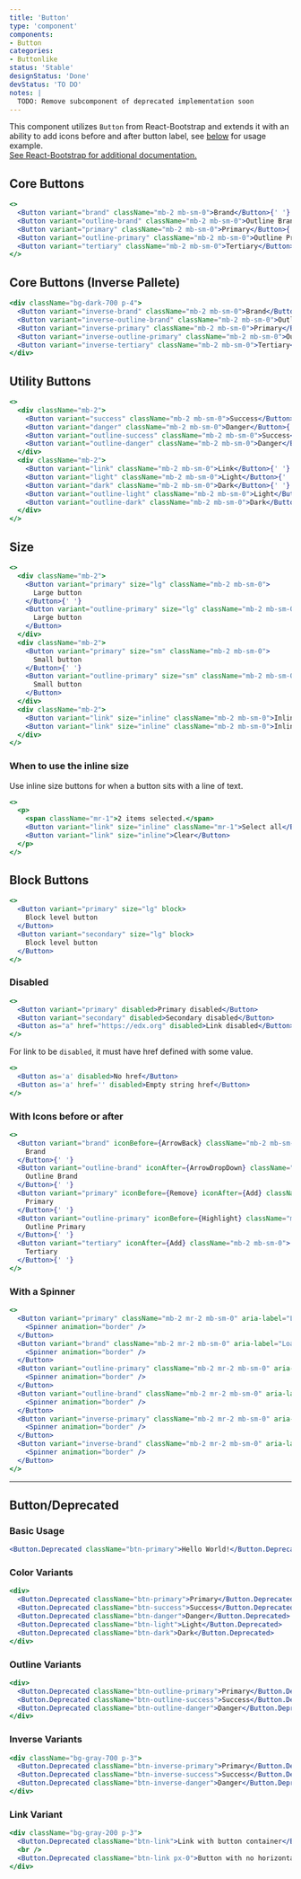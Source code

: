 ```yaml
---
title: 'Button'
type: 'component'
components:
- Button
categories:
- Buttonlike
status: 'Stable'
designStatus: 'Done'
devStatus: 'TO DO'
notes: |
  TODO: Remove subcomponent of deprecated implementation soon
---
```


This component utilizes `Button` from React-Bootstrap and extends it with an ability to add icons before and after button label, see [below](#with-icons-before-or-after) for usage example.<br/> <a href="https://react-bootstrap.github.io/components/buttons/" target="_blank" rel="noopener noreferrer"> See React-Bootstrap for additional documentation. </a>

## Core Buttons
```jsx live
<>
  <Button variant="brand" className="mb-2 mb-sm-0">Brand</Button>{' '}
  <Button variant="outline-brand" className="mb-2 mb-sm-0">Outline Brand</Button>{' '}
  <Button variant="primary" className="mb-2 mb-sm-0">Primary</Button>{' '}
  <Button variant="outline-primary" className="mb-2 mb-sm-0">Outline Primary</Button>{' '}
  <Button variant="tertiary" className="mb-2 mb-sm-0">Tertiary</Button>{' '}
</>
```
## Core Buttons (Inverse Pallete)
```jsx live
<div className="bg-dark-700 p-4">
  <Button variant="inverse-brand" className="mb-2 mb-sm-0">Brand</Button>{' '}
  <Button variant="inverse-outline-brand" className="mb-2 mb-sm-0">Outline Brand</Button>{' '}
  <Button variant="inverse-primary" className="mb-2 mb-sm-0">Primary</Button>{' '}
  <Button variant="inverse-outline-primary" className="mb-2 mb-sm-0">Outline Primary</Button>{' '}
  <Button variant="inverse-tertiary" className="mb-2 mb-sm-0">Tertiary</Button>{' '}
</div>
```

## Utility Buttons
```jsx live
<>
  <div className="mb-2">
    <Button variant="success" className="mb-2 mb-sm-0">Success</Button>{' '}
    <Button variant="danger" className="mb-2 mb-sm-0">Danger</Button>{' '}
    <Button variant="outline-success" className="mb-2 mb-sm-0">Success</Button>{' '}
    <Button variant="outline-danger" className="mb-2 mb-sm-0">Danger</Button>{' '}
  </div>
  <div className="mb-2">
    <Button variant="link" className="mb-2 mb-sm-0">Link</Button>{' '}
    <Button variant="light" className="mb-2 mb-sm-0">Light</Button>{' '} 
    <Button variant="dark" className="mb-2 mb-sm-0">Dark</Button>{' '}
    <Button variant="outline-light" className="mb-2 mb-sm-0">Light</Button>{' '}
    <Button variant="outline-dark" className="mb-2 mb-sm-0">Dark</Button>
  </div>
</>
```

## Size

```jsx live
<>
  <div className="mb-2">
    <Button variant="primary" size="lg" className="mb-2 mb-sm-0">
      Large button
    </Button>{' '}
    <Button variant="outline-primary" size="lg" className="mb-2 mb-sm-0">
      Large button
    </Button>
  </div>
  <div className="mb-2">
    <Button variant="primary" size="sm" className="mb-2 mb-sm-0">
      Small button
    </Button>{' '}
    <Button variant="outline-primary" size="sm" className="mb-2 mb-sm-0">
      Small button
    </Button>
  </div>
  <div className="mb-2">
    <Button variant="link" size="inline" className="mb-2 mb-sm-0">Inline button</Button>
    <Button variant="link" size="inline" className="mb-2 mb-sm-0">Inline button</Button>
  </div>
</>
```

### When to use the inline size

Use inline size buttons for when a button sits with a line of text.

```jsx live
<>
  <p>
    <span className="mr-1">2 items selected.</span>
    <Button variant="link" size="inline" className="mr-1">Select all</Button>
    <Button variant="link" size="inline">Clear</Button>
  </p>
</>
```

## Block Buttons

```jsx live
<>
  <Button variant="primary" size="lg" block>
    Block level button
  </Button>
  <Button variant="secondary" size="lg" block>
    Block level button
  </Button>
</>
```

### Disabled

```jsx live
<>
  <Button variant="primary" disabled>Primary disabled</Button>
  <Button variant="secondary" disabled>Secondary disabled</Button>
  <Button as="a" href="https://edx.org" disabled>Link disabled</Button>
</>
```

For link to be `disabled`, it must have href defined with some value.

```jsx live
<>
  <Button as='a' disabled>No href</Button>
  <Button as='a' href='' disabled>Empty string href</Button>
</>
```

### With Icons before or after
```jsx live
<>
  <Button variant="brand" iconBefore={ArrowBack} className="mb-2 mb-sm-0">
    Brand
  </Button>{' '}
  <Button variant="outline-brand" iconAfter={ArrowDropDown} className="mb-2 mb-sm-0">
    Outline Brand
  </Button>{' '}
  <Button variant="primary" iconBefore={Remove} iconAfter={Add} className="mb-2 mb-sm-0">
    Primary
  </Button>{' '}
  <Button variant="outline-primary" iconBefore={Highlight} className="mb-2 mb-sm-0">
    Outline Primary
  </Button>{' '}
  <Button variant="tertiary" iconAfter={Add} className="mb-2 mb-sm-0">
    Tertiary
  </Button>{' '}
</>
```

### With a Spinner
```jsx live
<>
  <Button variant="primary" className="mb-2 mr-2 mb-sm-0" aria-label="Loading some stuff">
    <Spinner animation="border" />
  </Button>
  <Button variant="brand" className="mb-2 mr-2 mb-sm-0" aria-label="Loading some stuff">
    <Spinner animation="border" />
  </Button>
  <Button variant="outline-primary" className="mb-2 mr-2 mb-sm-0" aria-label="Loading some stuff">
    <Spinner animation="border" />
  </Button>
  <Button variant="outline-brand" className="mb-2 mr-2 mb-sm-0" aria-label="Loading some stuff">
    <Spinner animation="border" />
  </Button>
  <Button variant="inverse-primary" className="mb-2 mr-2 mb-sm-0" aria-label="Loading some stuff">
    <Spinner animation="border" />
  </Button>
  <Button variant="inverse-brand" className="mb-2 mr-2 mb-sm-0" aria-label="Loading some stuff">
    <Spinner animation="border" />
  </Button>
</>
```

***

## Button/Deprecated

### Basic Usage

```jsx live
<Button.Deprecated className="btn-primary">Hello World!</Button.Deprecated>
```

### Color Variants

```jsx live
<div>
  <Button.Deprecated className="btn-primary">Primary</Button.Deprecated>
  <Button.Deprecated className="btn-success">Success</Button.Deprecated>
  <Button.Deprecated className="btn-danger">Danger</Button.Deprecated>
  <Button.Deprecated className="btn-light">Light</Button.Deprecated>
  <Button.Deprecated className="btn-dark">Dark</Button.Deprecated>
</div>
```

### Outline Variants

```jsx live
<div>
  <Button.Deprecated className="btn-outline-primary">Primary</Button.Deprecated>
  <Button.Deprecated className="btn-outline-success">Success</Button.Deprecated>
  <Button.Deprecated className="btn-outline-danger">Danger</Button.Deprecated>
</div>
```

### Inverse Variants

```jsx live
<div className="bg-gray-700 p-3">
  <Button.Deprecated className="btn-inverse-primary">Primary</Button.Deprecated>
  <Button.Deprecated className="btn-inverse-success">Success</Button.Deprecated>
  <Button.Deprecated className="btn-inverse-danger">Danger</Button.Deprecated>
</div>
```

### Link Variant

```jsx live
<div className="bg-gray-200 p-3">
  <Button.Deprecated className="btn-link">Link with button container</Button.Deprecated>
  <br />
  <Button.Deprecated className="btn-link px-0">Button with no horizontal padding</Button.Deprecated>
</div>
```
